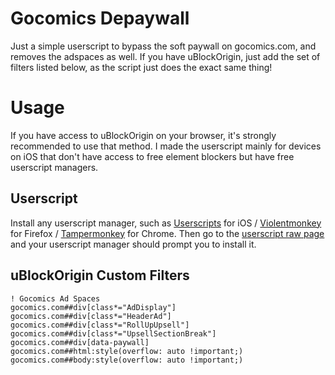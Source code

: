 # Gocomics Depaywall

Just a simple userscript to bypass the soft paywall on gocomics.com, and removes the adspaces as well. If you have uBlockOrigin, just add the set of filters listed below, as the script just does the exact same thing!

# Usage

If you have access to uBlockOrigin on your browser, it's strongly recommended to use that method. I made the userscript mainly for devices on iOS that don't have access to free element blockers but have free userscript managers.

## Userscript

Install any userscript manager, such as [Userscripts](https://apps.apple.com/app/userscripts/id1463298887) for iOS / [Violentmonkey](https://addons.mozilla.org/firefox/addon/violentmonkey/) for Firefox / [Tampermonkey](https://chromewebstore.google.com/detail/tampermonkey/dhdgffkkebhmkfjojejmpbldmpobfkfo) for Chrome.
Then go to the [userscript raw page](https://github.com/Idiot-01/Gocomics-Depaywall/raw/master/Userscript/gocomics.user.js) and your userscript manager should prompt you to install it.

## uBlockOrigin Custom Filters

```
! Gocomics Ad Spaces
gocomics.com##div[class*="AdDisplay"]
gocomics.com##div[class*="HeaderAd"]
gocomics.com##div[class*="RollUpUpsell"]
gocomics.com##div[class*="UpsellSectionBreak"]
gocomics.com##div[data-paywall]
gocomics.com##html:style(overflow: auto !important;)
gocomics.com##body:style(overflow: auto !important;)
```

